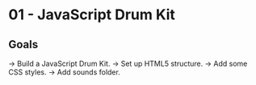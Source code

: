 # 01 - JavaScript Drum Kit

## Goals

→ Build a JavaScript Drum Kit.
→ Set up HTML5 structure.
→ Add some CSS styles.
→ Add sounds folder.
